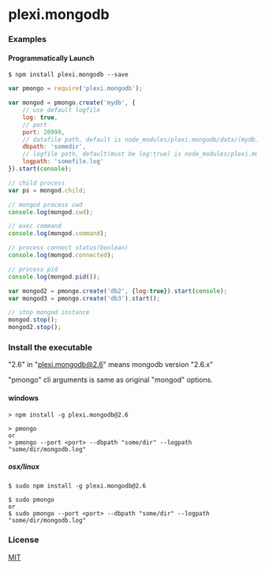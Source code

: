 # plexi.mongodb

### Examples
#### Programmatically Launch

```
$ npm install plexi.mongodb --save
```

```js
var pmongo = require('plexi.mongodb');

var mongod = pmongo.create('mydb', {
	// use default logfile
	log: true,			
	// port
	port: 20999,		
	// datafile path, default is node_modules/plexi.mongodb/data/(mydb)
	dbpath: 'somedir',	
	// logfile path, default(must be log:true) is node_modules/plexi.mongodb/logs/(mydb).log
	logpath: 'somefile.log'	
}).start(console);

// child process
var ps = mongod.child;

// mongod process cwd
console.log(mongod.cwd);

// exec command
console.log(mongod.command);

// process connect status(boolean)
console.log(mongod.connected);

// process pid
console.log(mongod.pid());

var mongod2 = pmongo.create('db2', {log:true}).start(console);
var mongod3 = pmongo.create('db3').start();

// stop mongod instance
mongod.stop();
mongod2.stop();
```

### Install the executable

"2.6" in "plexi.mongodb@2.6" means mongodb version "2.6.x"

"pmongo" cli arguments is same as original "mongod" options.

#### windows
```
> npm install -g plexi.mongodb@2.6

> pmongo
or
> pmongo --port <port> --dbpath "some/dir" --logpath "some/dir/mongodb.log"
```

##### osx/linux
```
$ sudo npm install -g plexi.mongodb@2.6

$ sudo pmongo
or
$ sudo pmongo --port <port> --dbpath "some/dir" --logpath "some/dir/mongodb.log"
```

### License

  [MIT](LICENSE)